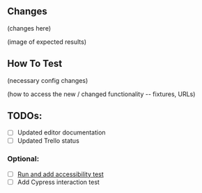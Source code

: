 ## Changes

(changes here)

(image of expected results)

## How To Test

(necessary config changes)

(how to access the new / changed functionality -- fixtures, URLs)

## TODOs:

-   [ ] Updated editor documentation
-   [ ] Updated Trello status

### Optional:

-   [ ] <a href="https://cpi-pa11y.herokuapp.com/" target="_blank">Run and add accessibility test</a>
-   [ ] Add Cypress interaction test
